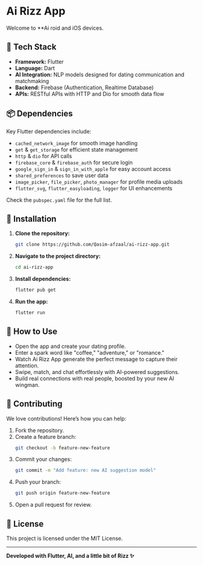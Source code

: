 # Ai Rizz App

Welcome to **Ai roid and iOS devices.

## 🚀 Tech Stack

- **Framework:** Flutter
- **Language:** Dart
- **AI Integration:** NLP models designed for dating communication and matchmaking
- **Backend:** Firebase (Authentication, Realtime Database)
- **APIs:** RESTful APIs with HTTP and Dio for smooth data flow

## 📦 Dependencies

Key Flutter dependencies include:

- `cached_network_image` for smooth image handling
- `get` & `get_storage` for efficient state management
- `http` & `dio` for API calls
- `firebase_core` & `firebase_auth` for secure login
- `google_sign_in` & `sign_in_with_apple` for easy account access
- `shared_preferences` to save user data
- `image_picker`, `file_picker`, `photo_manager` for profile media uploads
- `flutter_svg`, `flutter_easyloading`, `logger` for UI enhancements

Check the `pubspec.yaml` file for the full list.

## 📲 Installation

1. **Clone the repository:**  
   ```bash
   git clone https://github.com/Qasim-afzaal/ai-rizz-app.git
   ```

2. **Navigate to the project directory:**  
   ```bash
   cd ai-rizz-app
   ```

3. **Install dependencies:**  
   ```bash
   flutter pub get
   ```

4. **Run the app:**  
   ```bash
   flutter run
   ```

## 💌 How to Use

- Open the app and create your dating profile.
- Enter a spark word like "coffee," "adventure," or "romance."
- Watch Ai Rizz App generate the perfect message to capture their attention.
- Swipe, match, and chat effortlessly with AI-powered suggestions.
- Build real connections with real people, boosted by your new AI wingman.

## 🤝 Contributing

We love contributions! Here’s how you can help:

1. Fork the repository.
2. Create a feature branch:
   ```bash
   git checkout -b feature-new-feature
   ```
3. Commit your changes:
   ```bash
   git commit -m "Add feature: new AI suggestion model"
   ```
4. Push your branch:
   ```bash
   git push origin feature-new-feature
   ```
5. Open a pull request for review.

## 📜 License

This project is licensed under the MIT License.

---

**Developed with Flutter, AI, and a little bit of Rizz ✨**

